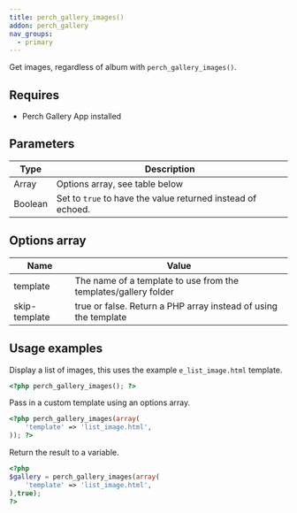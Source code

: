 ```yaml
---
title: perch_gallery_images()
addon: perch_gallery
nav_groups:
  - primary
---
```


Get images, regardless of album with `perch_gallery_images()`.

## Requires

- Perch Gallery App installed

## Parameters

| Type | Description |
|-|-|
| Array   | Options array, see table below |
| Boolean | Set to `true` to have the value returned instead of echoed. |

## Options array

|Name|Value|
|-|-|
|template|The name of a template to use from the templates/gallery folder|
|skip-template|true or false. Return a PHP array instead of using the template|

## Usage examples

Display a list of images, this uses the example `e_list_image.html` template.

```php
<?php perch_gallery_images(); ?>
```

Pass in a custom template using an options array.

```php
<?php perch_gallery_images(array(
    'template' => 'list_image.html',
)); ?>
```

Return the result to a variable.

```php
<?php
$gallery = perch_gallery_images(array(
    'template' => 'list_image.html',
),true); 
?>
```
